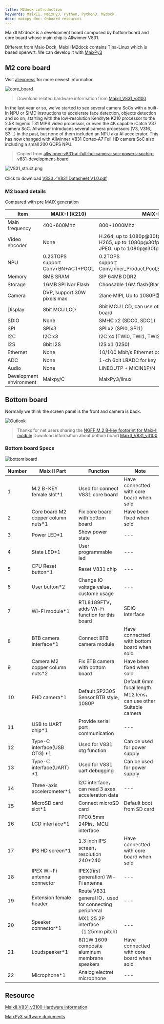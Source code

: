 ```yaml
---
title: M2dock introduction
keywords: MaixII, MaixPy3, Python, Python3, M2dock
desc: maixpy doc: Onboard resources
---
```


MaixII M2dock is a development board composed by bottom board and core board whose main chip is Allwinner V831.

Different from Maix-Dock, MaixII M2dock contains Tina-Linux which is based openwrt. We can develop it with [MaixPy3]()

## M2 core board

Visit [aliexpress](https://www.aliexpress.com/item/1005002538932487.html?pdp_ext_f=%7B%22sku_id%22:%2212000028593772620%22,%22ship_from%22:%22%22%7D&gps-id=pcStoreJustForYou&scm=1007.23125.137358.0&scm_id=1007.23125.137358.0&scm-url=1007.23125.137358.0&pvid=02eb4995-f1f4-42bd-a44e-ae4398b87e19&spm=a2g0o.store_pc_home.smartJustForYou_6001928813305.0) for more newest information

![core_board](./../../../zh/maixII/M2/asserts/maix_v831.jpg)

> Download related hardware information from [MaixII_V831_v3100](https://api.dl.sipeed.com/shareURL/MaixII/MaixII-Dock/HDK/Sipeed_MaixII_V831/MaixII_V831_v3100)

In the last year or so, we’ve started to see several camera SoCs with a built-in NPU or SIMD instructions to accelerate face detection, objects detection and so on, starting with the low-resolution Kendryte K210 processor to the 2.5K Ingenic T31 MIPS video processor, or even the 4K capable iCatch V37 camera SoC. Allwinner introduces several camera processors (V3, V316, S3…) in the past, but none of them included an NPU aka AI accelerator. This has now changed with Allwinner V831 Cortex-A7 Full HD camera SoC also including a small 200 GOPS NPU.

> Copied from [allwinner-v831-ai-full-hd-camera-soc-powers-sochip-v831-development-board](https://www.cnx-software.com/2020/04/28/allwinner-v831-ai-full-hd-camera-soc-powers-sochip-v831-development-board/)

![V831_struct.png](./../../../zh/maixII/M2/asserts/V831_struct.png)

Click to download [V833／V831 Datasheet V1.0.pdf](https://linux-sunxi.org/images/b/b9/V833%EF%BC%8FV831_Datasheet_V1.0.pdf)

### M2 board details

Compared with pre MAIX generation

| Item                    | MAIX-I (K210)                        | MAIX-II (V831)                                                                 |
| ----------------------- | ------------------------------------ | ------------------------------------------------------------------------------ |
| Main frequency          | 400~600Mhz                           | 800~1000Mhz                                                                    |
| Video encoder           | None                                 | H.264, up to 1080p@30fps<br>H265, up to 1080p@30fps<br>JPEG, up to 1080p@30fps |
| NPU                     | 0.23TOPS<br>support Conv+BN+ACT+POOL | 0.2TOPS<br>support Conv,Inner_Product,Pool,Eltwise,ACT,BN,Split,Concat         |
| Memory                  | 8MB SRAM                             | SIP 64MB DDR2                                                                  |
| Storage                 | 16MB SPI Nor Flash                   | Choosable 16M flash(Blank default)                                             |
| Camera                  | DVP, support 30W pixels max          | 2lane MIPI, Up to 1080P@60fps                                                  |
| Display                 | 8bit MCU LCD                         | 8bit MCU LCD, can use other screen by convert board                            |
| SDIO                    | None                                 | SMHC x2 (SDC0, SDC1)                                                           |
| SPI                     | SPIx3                                | SPI x2 (SPI0, SPI1)                                                            |
| I2C                     | I2C x3                               | I2C x4 (TWI0, TWI1, TWI2, TWI3)                                                |
| I2S                     | 8bit I2S                             | I2S x1 (I2S0)                                                                  |
| Ethernet                | None                                 | 10/100 Mbit/s Ethernet port with RMII interface                                |
| ADC                     | None                                 | 1-ch 6bit LRADC for key                                                        |
| Audio                   | None                                 | LINEOUTP + MICIN1P/N                                                           |
| Development environment | Maixpy/C                             | MaixPy3/linux                                                                  |

## Bottom board

Normally we think the screen panel is the front and camera is back.

![Outlook](./../../../zh/maixII/M2/asserts/m2dock.jpg)

> Thanks for net users sharing the [NGFF M.2 B-key footprint for Maix-II module](https://bbs.elecfans.com/jishu_2036119_1_1.html)
> Download information about bottom board [MaixII_V831_v3100](https://api.dl.sipeed.com/shareURL/MaixII/MaixII-Dock/HDK/Sipeed_MaixII_V831/MaixII_V831_v3100)

### Bottom board Specs

![bottom board](./../../../zh/maixII/M2/asserts/M2Dock_pin.jpg)

| Number | Maix II Part                       | Function                                              | Note                                                             |
| ------ | ---------------------------------- | ----------------------------------------------------- | ---------------------------------------------------------------- |
| 1      | M.2 B-KEY female slot*1            | Used for connect V831 core board                      | Have connectted with core board when sold                        |
| 2      | Core board M2 copper column nuts*1 | Fix core board with bottom board                      | Have been fixed when sold                                        |
| 3      | Power LED*1                        | Show power state                                      | ---                                                              |
| 4      | State LED*1                        | User programmable led                                 | ---                                                              |
| 5      | CPU Reset button*1                 | Reset V831 chip                                       | ---                                                              |
| 6      | User button*2                      | Change IO voltage value，custome usage                | ---                                                              |
| 7      | Wi-Fi module*1                     | RTL8189FTV，adds Wi-Fi function for this board        | SDIO Interface                                                   |
| 8      | BTB camera interface*1             | Connect BTB camera module                             | Have connectted with bottom board when sold                      |
| 9      | Camera M2 copper column nuts*2     | Fix BTB camera with bottom board                      | Have been fixed when sold                                        |
| 10     | FHD camera*1                       | Default SP2305 Sensor BTB style, 1080P                | Default 6mm focal length M12 lens，can use other Suitable camera |
| 11     | USB to UART chip*1                 | Provide serial port communication                     | ---                                                              |
| 12     | Type-C interface(USB OTG) *1       | Used for V831 otg function                            | Can be used for power supply                                     |
| 13     | Type-C interface(UART) *1          | Used for V831 uart debugging                          | Can be used for power supply                                     |
| 14     | Three-axis accelerometer*1         | I2C interface，can read 3 axes acceleration data      | ---                                                              |
| 15     | MicroSD card slot*1                | Connect microSD card                                  | Default boot from SD card                                        |
| 16     | LCD interface*1                    | FPC0.5mm 24Pin，MCU interface                         |                                                                  |
| 17     | IPS HD screen\*1                   | 1.3 inch IPS screen，resolution 240\*240              | Have connectted with core board when sold                        |
| 18     | IPEX Wi-Fi antenna connector       | IPEX(first generation) Wi-Fi antenna                  | ---                                                              |
| 19     | Extension female header            | Route V831 general IO，used for connecting peripheral | ---                                                              |
| 20     | Speaker connector*1                | MX1.25 2P interface（1.25mm pitch）                   | ---                                                              |
| 21     | Loudspeaker*1                      | 8Ω1W 1609 composite aluminum membrane speakers        | Have connectted with core board when sold                        |
| 22     | Microphone*1                       | Analog electret microphone                            | ---                                                              |

## Resource

[MaixII_V831_v3100 Hardware information](https://api.dl.sipeed.com/shareURL/MaixII/MaixII-Dock/HDK/Sipeed_MaixII_V831/MaixII_V831_v3100)

[MaixPy3 software documents]()